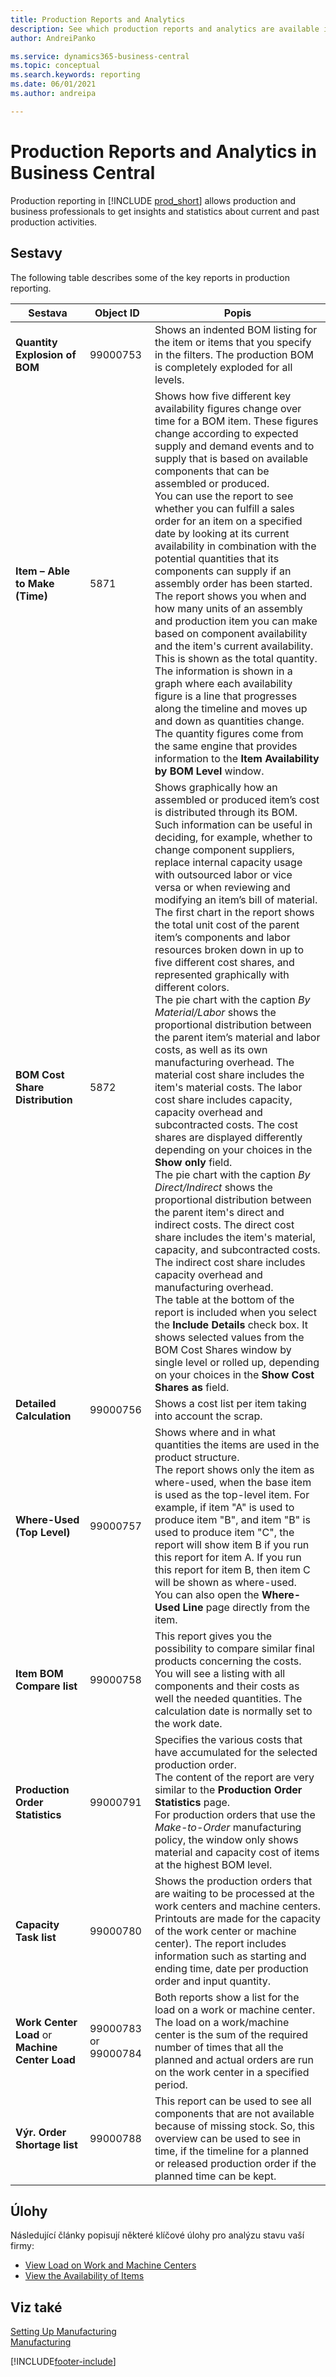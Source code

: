 ```yaml
---
title: Production Reports and Analytics
description: See which production reports and analytics are available in the standard version of Business Central so that you can keep track of your business.
author: AndreiPanko

ms.service: dynamics365-business-central
ms.topic: conceptual
ms.search.keywords: reporting
ms.date: 06/01/2021
ms.author: andreipa

---
```

# Production Reports and Analytics in Business Central

Production reporting in [!INCLUDE [prod_short](includes/prod_short.md)] allows production and business professionals to get insights and statistics about current and past production activities.

## Sestavy

The following table describes some of the key reports in production reporting.

| Sestava | Object ID | Popis |
|---------|---------|---------|
| **Quantity Explosion of BOM** | 99000753 | Shows an indented BOM listing for the item or items that you specify in the filters. The production BOM is completely exploded for all levels. |
| **Item – Able to Make (Time)** | 5871 | Shows how five different key availability figures change over time for a BOM item. These figures change according to expected supply and demand events and to supply that is based on available components that can be assembled or produced.<br>You can use the report to see whether you can fulfill a sales order for an item on a specified date by looking at its current availability in combination with the potential quantities that its components can supply if an assembly order has been started. The report shows you when and how many units of an assembly and production item you can make based on component availability and the item's current availability. This is shown as the total quantity.<br>The information is shown in a graph where each availability figure is a line that progresses along the timeline and moves up and down as quantities change. The quantity figures come from the same engine that provides information to the **Item Availability by BOM Level** window. |
| **BOM Cost Share Distribution** | 5872 | Shows graphically how an assembled or produced item’s cost is distributed through its BOM.<br>Such information can be useful in deciding, for example, whether to change component suppliers, replace internal capacity usage with outsourced labor or vice versa or when reviewing and modifying an item’s bill of material.<br>The first chart in the report shows the total unit cost of the parent item’s components and labor resources broken down in up to five different cost shares, and represented graphically with different colors.<br>The pie chart with the caption *By Material/Labor* shows the proportional distribution between the parent item’s material and labor costs, as well as its own manufacturing overhead. The material cost share includes the item's material costs. The labor cost share includes capacity, capacity overhead and subcontracted costs. The cost shares are displayed differently depending on your choices in the **Show only** field.<br>The pie chart with the caption *By Direct/Indirect* shows the proportional distribution between the parent item's direct and indirect costs. The direct cost share includes the item's material, capacity, and subcontracted costs. The indirect cost share includes capacity overhead and manufacturing overhead.<br>The table at the bottom of the report is included when you select the **Include Details** check box. It shows selected values from the BOM Cost Shares window by single level or rolled up, depending on your choices in the **Show Cost Shares as** field. |
| **Detailed Calculation** | 99000756 | Shows a cost list per item taking into account the scrap. |
| **Where-Used (Top Level)** | 99000757 | Shows where and in what quantities the items are used in the product structure.<br>The report shows only the item as where-used, when the base item is used as the top-level item. For example, if item "A" is used to produce item "B", and item "B" is used to produce item "C", the report will show item B if you run this report for item A. If you run this report for item B, then item C will be shown as where-used.<br>You can also open the **Where-Used Line** page directly from the item. |
| **Item BOM Compare list** | 99000758 | This report gives you the possibility to compare similar final products concerning the costs. You will see a listing with all components and their costs as well the needed quantities. The calculation date is normally set to the work date. |
| **Production Order Statistics** | 99000791 | Specifies the various costs that have accumulated for the selected production order.<br>The content of the report are very similar to the **Production Order Statistics** page.<br>For production orders that use the *Make-to-Order* manufacturing policy, the window only shows material and capacity cost of items at the highest BOM level. |
| **Capacity Task list** | 99000780 | Shows the production orders that are waiting to be processed at the work centers and machine centers. Printouts are made for the capacity of the work center or machine center). The report includes information such as starting and ending time, date per production order and input quantity. |
| **Work Center Load** or **Machine Center Load** | 99000783 or 99000784 | Both reports show a list for the load on a work or machine center. The load on a work/machine center is the sum of the required number of times that all the planned and actual orders are run on the work center in a specified period. |
| **Výr. Order Shortage list** | 99000788 | This report can be used to see all components that are not available because of missing stock. So, this overview can be used to see in time, if the timeline for a planned or released production order if the planned time can be kept. |


## Úlohy

Následující články popisují některé klíčové úlohy pro analýzu stavu vaší firmy:

* [View Load on Work and Machine Centers](production-how-to-view-the-load-on-work-centers.md)
* [View the Availability of Items](inventory-how-availability-overview.md)

## Viz také

[Setting Up Manufacturing](production-configure-production-processes.md)  
[Manufacturing](production-manage-manufacturing.md)

[!INCLUDE[footer-include](includes/footer-banner.md)]
